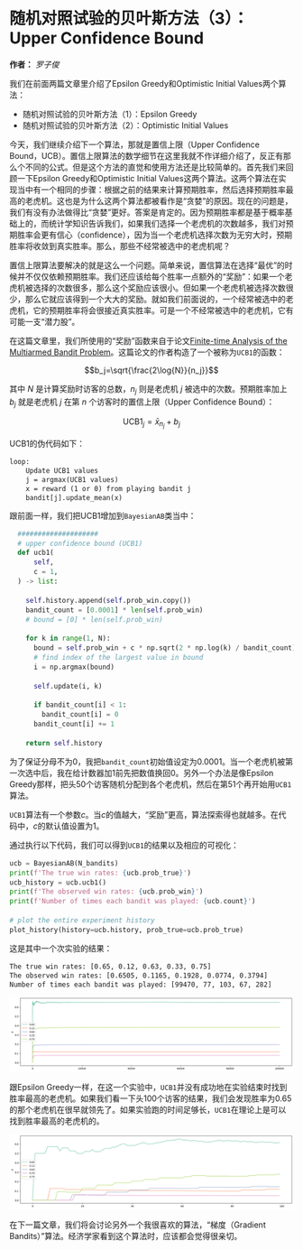 随机对照试验的贝叶斯方法（3）：Upper Confidence Bound
================================================

**作者：** *罗子俊*

我们在前面两篇文章里介绍了Epsilon Greedy和Optimistic Initial Values两个算法：

* 随机对照试验的贝叶斯方法（1）：Epsilon Greedy
* 随机对照试验的贝叶斯方法（2）：Optimistic Initial Values

今天，我们继续介绍下一个算法，那就是置信上限（Upper Confidence Bound，UCB）。置信上限算法的数学细节在这里我就不作详细介绍了，反正有那么个不同的公式。但是这个方法的直觉和使用方法还是比较简单的。首先我们来回顾一下Epsilon Greedy和Optimistic Initial Values这两个算法。这两个算法在实现当中有一个相同的步骤：根据之前的结果来计算预期胜率，然后选择预期胜率最高的老虎机。这也是为什么这两个算法都被看作是“贪婪”的原因。现在的问题是，我们有没有办法做得比“贪婪”更好。答案是肯定的。因为预期胜率都是基于概率基础上的，而统计学知识告诉我们，如果我们选择一个老虎机的次数越多，我们对预期胜率会更有信心（confidence），因为当一个老虎机选择次数为无穷大时，预期胜率将收敛到真实胜率。那么，那些不经常被选中的老虎机呢？

置信上限算法要解决的就是这么一个问题。简单来说，置信算法在选择“最优”的时候并不仅仅依赖预期胜率。我们还应该给每个胜率一点额外的“奖励”：如果一个老虎机被选择的次数很多，那么这个奖励应该很小。但如果一个老虎机被选择次数很少，那么它就应该得到一个大大的奖励。就如我们前面说的，一个经常被选中的老虎机，它的预期胜率将会很接近真实胜率。可是一个不经常被选中的老虎机，它有可能一支“潜力股”。

在这篇文章里，我们所使用的“奖励”函数来自于论文[Finite-time Analysis of the Multiarmed Bandit Problem](https://homes.di.unimi.it/~cesabian/Pubblicazioni/ml-02.pdf)。这篇论文的作者构造了一个被称为`UCB1`的函数：

$$b_j=\sqrt{\frac{2\log{N}}{n_j}}$$

其中 $N$ 是计算奖励时访客的总数，$n_j$ 则是老虎机 $j$ 被选中的次数。预期胜率加上 $b_j$ 就是老虎机 $j$ 在第 $n$ 个访客时的置信上限（Upper Confidence Bound）：

$$\text{UCB1}_j=\bar{x}_{n_j}+b_j$$

UCB1的伪代码如下：

```
loop:
    Update UCB1 values
    j = argmax(UCB1 values)
    x = reward (1 or 0) from playing bandit j
    bandit[j].update_mean(x)
```

跟前面一样，我们把UCB1增加到`BayesianAB`类当中：

```python
  ####################
  # upper confidence bound (UCB1)
  def ucb1(
      self,
      c = 1,
  ) -> list:

    self.history.append(self.prob_win.copy())
    bandit_count = [0.0001] * len(self.prob_win)
    # bound = [0] * len(self.prob_win)

    for k in range(1, N):
      bound = self.prob_win + c * np.sqrt(2 * np.log(k) / bandit_count)
      # find index of the largest value in bound
      i = np.argmax(bound)

      self.update(i, k)

      if bandit_count[i] < 1:
        bandit_count[i] = 0
      bandit_count[i] += 1

    return self.history
```

为了保证分母不为0，我把`bandit_count`初始值设定为$0.0001$。当一个老虎机被第一次选中后，我在给计数器加1前先把数值换回0。另外一个办法是像Epsilon Greedy那样，把头50个访客随机分配到各个老虎机，然后在第51个再开始用`UCB1`算法。

`UCB1`算法有一个参数$c$。当$c$的值越大，“奖励”更高，算法探索得也就越多。在代码中，$c$的默认值设置为1。

通过执行以下代码，我们可以得到`UCB1`的结果以及相应的可视化：

```python
ucb = BayesianAB(N_bandits)
print(f'The true win rates: {ucb.prob_true}')
ucb_history = ucb.ucb1()
print(f'The observed win rates: {ucb.prob_win}')
print(f'Number of times each bandit was played: {ucb.count}')

# plot the entire experiment history
plot_history(history=ucb.history, prob_true=ucb.prob_true)
```

这是其中一个次实验的结果：

```
The true win rates: [0.65, 0.12, 0.63, 0.33, 0.75]
The observed win rates: [0.6505, 0.1165, 0.1928, 0.0774, 0.3794]
Number of times each bandit was played: [99470, 77, 103, 67, 282]
```

![UCB1](ucb1.png)

跟Epsilon Greedy一样，在这一个实验中，`UCB1`并没有成功地在实验结束时找到胜率最高的老虎机。如果我们看一下头100个访客的结果，我们会发现胜率为0.65的那个老虎机在很早就领先了。如果实验跑的时间足够长，`UCB1`在理论上是可以找到胜率最高的老虎机的。

![UCB1 (first 100)](ucb1_100.png)

在下一篇文章，我们将会讨论另外一个我很喜欢的算法，“梯度（Gradient Bandits）”算法。经济学家看到这个算法时，应该都会觉得很亲切。